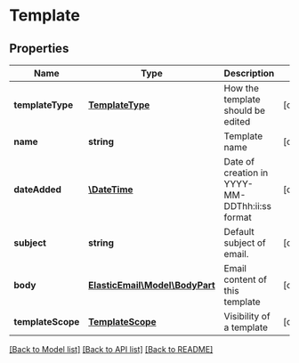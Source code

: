 # Template

## Properties
Name | Type | Description | Notes
------------ | ------------- | ------------- | -------------
**templateType** | [**TemplateType**](TemplateType.md) | How the template should be edited | [optional] 
**name** | **string** | Template name | [optional] 
**dateAdded** | [**\DateTime**](\DateTime.md) | Date of creation in YYYY-MM-DDThh:ii:ss format | [optional] 
**subject** | **string** | Default subject of email. | [optional] 
**body** | [**ElasticEmail\Model\BodyPart**](BodyPart.md) | Email content of this template | [optional] 
**templateScope** | [**TemplateScope**](TemplateScope.md) | Visibility of a template | [optional] 

[[Back to Model list]](../README.md#documentation-for-models) [[Back to API list]](../README.md#documentation-for-api-endpoints) [[Back to README]](../README.md)


